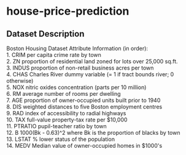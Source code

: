 # house-price-prediction
<h2>  Dataset Description</h2>
<p>
Boston Housing Dataset Attribute Information (in order): </br>
        1. CRIM     per capita crime rate by town</br>
        2. ZN       proportion of residential land zoned for lots over 25,000 sq.ft.</br>
        3. INDUS    proportion of non-retail business acres per town</br>
        4. CHAS     Charles River dummy variable (= 1 if tract bounds river; 0 otherwise)</br>
        5. NOX      nitric oxides concentration (parts per 10 million)</br>
        6. RM       average number of rooms per dwelling</br>
        7. AGE      proportion of owner-occupied units built prior to 1940</br>
        8. DIS      weighted distances to five Boston employment centres</br>
        9. RAD      index of accessibility to radial highways</br>
        10. TAX      full-value property-tax rate per $10,000</br>
        11. PTRATIO  pupil-teacher ratio by town</br>
        12. B        1000(Bk - 0.63)^2 where Bk is the proportion of blacks by town</br>
        13. LSTAT    % lower status of the population</br>
        14. MEDV     Median value of owner-occupied homes in $1000's</br>
        
  </p>

